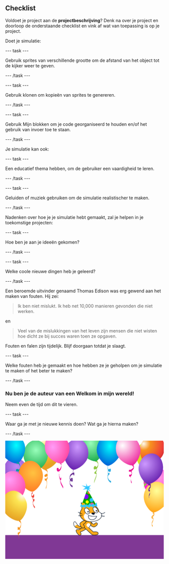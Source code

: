 ## Checklist

Voldoet je project aan de **projectbeschrijving**? Denk na over je project en doorloop de onderstaande checklist en vink af wat van toepassing is op je project.

Doet je simulatie:

--- task ---

Gebruik sprites van verschillende grootte om de afstand van het object tot de kijker weer te geven.

--- /task ---

--- task ---

Gebruik klonen om kopieën van sprites te genereren.

--- /task ---

--- task ---

Gebruik Mijn blokken om je code georganiseerd te houden en/of het gebruik van invoer toe te staan.

--- /task ---

Je simulatie kan ook:

--- task ---

Een educatief thema hebben, om de gebruiker een vaardigheid te leren.

--- /task ---

--- task ---

Geluiden of muziek gebruiken om de simulatie realistischer te maken.

--- /task ---


Nadenken over hoe je je simulatie hebt gemaakt, zal je helpen in je toekomstige projecten:

--- task ---

Hoe ben je aan je ideeën gekomen?

--- /task ---

--- task ---

Welke coole nieuwe dingen heb je geleerd?

--- /task ---


Een beroemde uitvinder genaamd Thomas Edison was erg gewend aan het maken van fouten. Hij zei:
> Ik ben niet mislukt. Ik heb net 10,000 manieren gevonden die niet werken.

en

> Veel van de mislukkingen van het leven zijn mensen die niet wisten hoe dicht ze bij succes waren toen ze opgaven.

Fouten en falen zijn tijdelijk. Blijf doorgaan totdat je slaagt.

--- task ---

Welke fouten heb je gemaakt en hoe hebben ze je geholpen om je simulatie te maken of het beter te maken?

--- /task ---

### Nu ben je de auteur van een Welkom in mijn wereld!

Neem even de tijd om dit te vieren.

--- task ---

Waar ga je met je nieuwe kennis doen? Wat ga je hierna maken?

--- /task ---

![Scratch kat met een feesthoedje](images/reflect.png)

